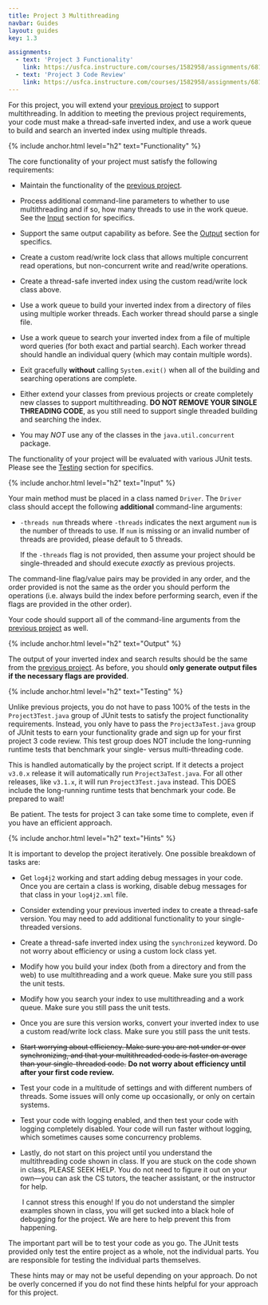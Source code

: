 ```yaml
---
title: Project 3 Multithreading
navbar: Guides
layout: guides
key: 1.3

assignments:
  - text: 'Project 3 Functionality'
    link: https://usfca.instructure.com/courses/1582958/assignments/6818758
  - text: 'Project 3 Code Review'
    link: https://usfca.instructure.com/courses/1582958/assignments/6818762
---
```


For this project, you will extend your [previous project](project-2.html) to support multithreading. In addition to meeting the previous project requirements, your code must make a thread-safe inverted index, and use a work queue to build and search an inverted index using multiple threads.

{% include anchor.html level="h2" text="Functionality" %}

The core functionality of your project must satisfy the following requirements:

  - Maintain the functionality of the [previous project](project-2.html).

  - Process additional command-line parameters to whether to use multithreading and if so, how many threads to use in the work queue. See the [Input](#input) section for specifics.

  - Support the same output capability as before. See the [Output](#output) section for specifics.

  - Create a custom read/write lock class that allows multiple concurrent read operations, but non-concurrent write and read/write operations.

  - Create a thread-safe inverted index using the custom read/write lock class above.

  - Use a work queue to build your inverted index from a directory of files using multiple worker threads. Each worker thread should parse a single file.

  - Use a work queue to search your inverted index from a file of multiple word queries (for both exact and partial search). Each worker thread should handle an individual query (which may contain multiple words).

  - Exit gracefully **without** calling `System.exit()` when all of the building and searching operations are complete.

  - Either extend your classes from previous projects or create completely new classes to support multithreading. **DO NOT REMOVE YOUR SINGLE THREADING CODE**, as you still need to support single threaded building and searching the index.

  - You may *NOT* use any of the classes in the `java.util.concurrent` package.

The functionality of your project will be evaluated with various JUnit tests. Please see the [Testing](#testing) section for specifics.

{% include anchor.html level="h2" text="Input" %}

Your main method must be placed in a class named `Driver`. The `Driver` class should accept the following **additional** command-line arguments:

  - `-threads num` threads where `-threads` indicates the next argument `num` is the number of threads to use. If `num` is missing or an invalid number of threads are provided, please default to 5 threads.

    If the `-threads` flag is not provided, then assume your project should be single-threaded and should execute *exactly* as previous projects.

The command-line flag/value pairs may be provided in any order, and the order provided is not the same as the order you should perform the operations (i.e. always build the index before performing search, even if the flags are provided in the other order).

Your code should support all of the command-line arguments from the [previous project](project-2.html) as well.

{% include anchor.html level="h2" text="Output" %}

The output of your inverted index and search results should be the same from the [previous project](project-2.html). As before, you should **only generate output files if the necessary flags are provided**.

{% include anchor.html level="h2" text="Testing" %}

Unlike previous projects, you do not have to pass 100% of the tests in the `Project3Test.java` group of JUnit tests to satisfy the project functionality requirements. Instead, you only have to pass the `Project3aTest.java` group of JUnit tests to earn your functionality grade and sign up for your first project 3 code review. This test group does NOT include the long-running runtime tests that benchmark your single- versus multi-threading code.

This is handled automatically by the project script. If it detects a project `v3.0.x` release it will automatically run `Project3aTest.java`. For all other releases, like `v3.1.x`, it will run `Project3Test.java` instead. This DOES include the long-running runtime tests that benchmark your code. Be prepared to wait!

<article class="message is-warning">
  <div class="message-body"><i class="far fa-stopwatch"></i>&nbsp;Be patient. The tests for project 3 can take some time to complete, even if you have an efficient approach.</div>
</article>

{% include anchor.html level="h2" text="Hints" %}

It is important to develop the project iteratively. One possible breakdown of tasks are:

  - Get `log4j2` working and start adding debug messages in your code. Once you are certain a class is working, disable debug messages for that class in your `log4j2.xml` file.

- Consider extending your previous inverted index to create a thread-safe version. You may need to add additional functionality to your single-threaded versions.

- Create a thread-safe inverted index using the `synchronized` keyword. Do not worry about efficiency or using a custom lock class yet.

- Modify how you build your index (both from a directory and from the web) to use multithreading and a work queue. Make sure you still pass the unit tests.

- Modify how you search your index to use multithreading and a work queue. Make sure you still pass the unit tests.

- Once you are sure this version works, convert your inverted index to use a custom read/write lock class. Make sure you still pass the unit tests.

- ~~Start worrying about efficiency. Make sure you are not under or over synchronizing, and that your multithreaded code is faster on average than your single-threaded code.~~ **Do not worry about efficiency until after your first code review.**

- Test your code in a multitude of settings and with different numbers of threads. Some issues will only come up occasionally, or only on certain systems.

- Test your code with logging enabled, and then test your code with logging completely disabled. Your code will run faster without logging, which sometimes causes some concurrency problems.

- Lastly, do not start on this project until you understand the multithreading code shown in class. If you are stuck on the code shown in class, PLEASE SEEK HELP. You do not need to figure it out on your own—you can ask the CS tutors, the teacher assistant, or the instructor for help.

    <article class="message is-warning">
      <div class="message-body"><i class="far fa-dizzy"></i>&nbsp;I cannot stress this enough! If you do not understand the simpler examples shown in class, you will get sucked into a black hole of debugging for the project. We are here to help prevent this from happening.</div>
    </article>


The important part will be to test your code as you go. The JUnit tests provided only test the entire project as a whole, not the individual parts. You are responsible for testing the individual parts themselves.

<article class="message is-info">
	<div class="message-body">
		<i class="fas fa-info-circle"></i>&nbsp;These hints may or may not be useful depending on your approach. Do not be overly concerned if you do not find these hints helpful for your approach for this project.
	</div>
</article>
